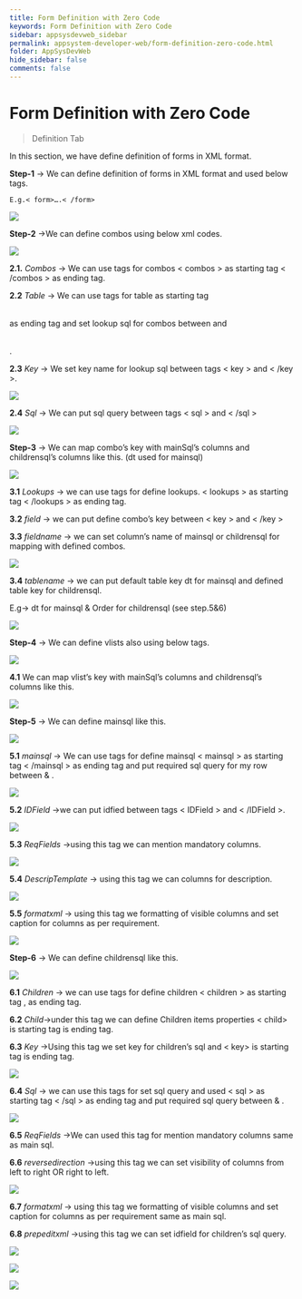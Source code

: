 ```yaml
---
title: Form Definition with Zero Code
keywords: Form Definition with Zero Code
sidebar: appsysdevweb_sidebar
permalink: appsystem-developer-web/form-definition-zero-code.html
folder: AppSysDevWeb
hide_sidebar: false
comments: false
---
```



# Form Definition with Zero Code

>Definition Tab 

In this section, we have define definition of forms in XML format.

**Step-1** -> We can define definition of forms in XML format and used below tags.

    E.g.< form>….< /form>
 
![](/images/definition-form-exampleweb.png)


**Step-2** ->We can define combos using below xml codes.

![](/images/definition-define-comboweb.png)

**2.1.** *Combos* -> We can use tags for combos < combos > as starting tag < /combos > as ending tag.

**2.2** *Table* -> We can use tags for table <table> as starting tag </table> as ending tag and set lookup sql for combos between <table> and </table>.

**2.3** *Key* -> We set key name for lookup sql between tags < key > and < /key >.
   
![](/images/definition-key-example.jpg)

**2.4** *Sql* -> We can put sql query between tags < sql > and < /sql >

![](/images/definition-sql-example.jpg)

**Step-3** -> We can map combo’s key with mainSql’s columns and childrensql’s columns like this. (dt used for mainsql)

![](/images/definition-map-combokeyweb.png)

**3.1** *Lookups* -> we can use tags for define lookups. < lookups > as starting tag < /lookups > as ending tag.

**3.2** *field* -> we can put define combo’s key between < key > and < /key > 

**3.3** *fieldname* -> we can set column’s name of mainsql or childrensql for mapping with defined combos.

![](/images/definition-fieldname-example.jpg)


**3.4** *tablename* -> we can put default table key dt for mainsql and defined table key for childrensql. 

  E.g-> dt for mainsql & Order for childrensql (see step.5&6)

![](/images/definition-tablename-order.png)


**Step-4** -> We can define vlists also using below tags.

![](/images/definition-define-vlistweb.png)


**4.1** We can map vlist’s key with mainSql’s columns and childrensql’s columns like this.

![](/images/definition-map-vlistkeyweb.png)

**Step-5** -> We can define mainsql like this. 

![](/images/definition-define-mainsqlweb.png)

**5.1** *mainsql* -> We can use tags for define mainsql < mainsql > as starting tag < /mainsql > as ending tag and put required sql query for my row between <mainsql> & <mainsql>.

![](/images/definition-mainsql-example.jpg)


**5.2** *IDField* ->we can put idfied between tags < IDField > and < /IDField >.

![](/images/definition-idfield-example.jpg)

**5.3** *ReqFields* ->using this tag we can mention mandatory columns.

![](/images/definition-reqfields-example.jpg)

**5.4** *DescripTemplate* -> using this tag we can columns for description.

![](/images/definition-descriptemplate-example.jpg)

**5.5** *formatxml* -> using this tag we formatting of visible columns and set caption for columns as per requirement.

![](/images/definition-formatxml-example.jpg)

	 
**Step-6** -> We can define childrensql like this.

![](/images/definition-define-childrensqlweb.png)

**6.1** *Children* -> we can use tags for define children < children > as starting tag ,</children > as ending tag.

**6.2** *Child*->under this tag we can define Children items properties < child> is starting tag </child > is ending tag.

**6.3** *Key* ->Using this tag we set key for children’s sql and < key> is starting tag </key> is ending tag. 

![](/images/definition-key2-example.jpg)

**6.4** *Sql* -> we can use this tags for set sql query and used < sql > as starting tag < /sql > as ending tag and put required sql query between <sql> & <sql>.

![](/images/definition-sql2-example.jpg)

**6.5** *ReqFields* ->We can used this tag for mention mandatory columns same as main sql.

**6.6** *reversedirection* ->using this tag we can set visibility of columns from left to right OR right to left.

![](/images/definition-reversedirection-example.jpg)


**6.7** *formatxml* -> using this tag we formatting of visible columns and set caption for columns as per requirement same as main sql.

**6.8** *prepeditxml* ->using this tag we can set idfield for children’s sql query.

![](/images/definition-prepeditxml-example.jpg)
   
![](/images/weboutput-salesorder-heading.png)

![](/images/definition-weboutput-salesorder.png)

